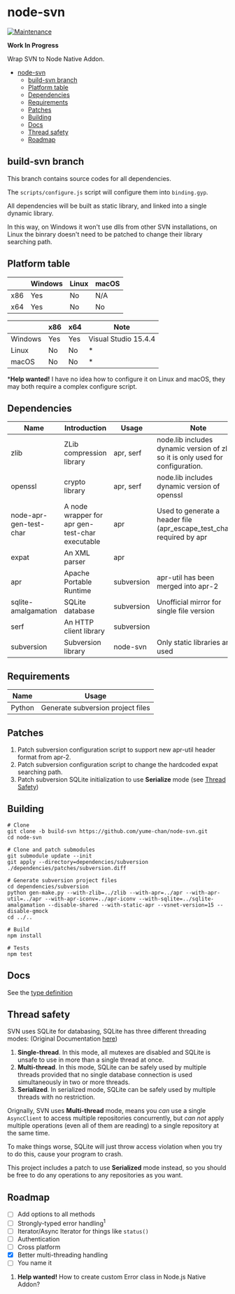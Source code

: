 # node-svn

[![Maintenance](https://img.shields.io/maintenance/yes/2017.svg)]()

**Work In Progress**

Wrap SVN to Node Native Addon.

- [node-svn](#node-svn)
    - [build-svn branch](#build-svn-branch)
    - [Platform table](#platform-table)
    - [Dependencies](#dependencies)
    - [Requirements](#requirements)
    - [Patches](#patches)
    - [Building](#building)
    - [Docs](#docs)
    - [Thread safety](#thread-safety)
    - [Roadmap](#roadmap)

## build-svn branch

This branch contains source codes for all dependencies.

The `scripts/configure.js` script will configure them into `binding.gyp`.

All dependencies will be built as static library, and linked into a single dynamic library.

In this way, on Windows it won't use dlls from other SVN installations, on Linux the binrary doesn't need to be patched to change their library searching path.

## Platform table

|     | Windows | Linux | macOS |
| --- | ------- | ----- | ----- |
| x86 | Yes     | No    | N/A   |
| x64 | Yes     | No    | No    |


|         | x86 | x64 | Note                 |
| ------- | --- | --- | -------------------- |
| Windows | Yes | Yes | Visual Studio 15.4.4 |
| Linux   | No  | No  | *                    |
| macOS   | No  | No  | *                    |

***Help wanted!** I have no idea how to configure it on Linux and macOS, they may both require a complex configure script.

## Dependencies

| Name                   | Introduction                                    | Usage      | Note                                                                             |
| ---------------------- | ----------------------------------------------- | ---------- | -------------------------------------------------------------------------------- |
| zlib                   | ZLib compression library                        | apr, serf  | node.lib includes dynamic version of zlib, so it is only used for configuration. |
| openssl                | crypto library                                  | apr, serf  | node.lib includes dynamic version of openssl                                     |
| node-apr-gen-test-char | A node wrapper for apr gen-test-char executable | apr        | Used to generate a header file (apr\_escape\_test_char.h) required by apr        |
| expat                  | An XML parser                                   | apr        |                                                                                  |
| apr                    | Apache Portable Runtime                         | subversion | apr-util has been merged into apr-2                                              |
| sqlite-amalgamation    | SQLite database                                 | subversion | Unofficial mirror for single file version                                        |
| serf                   | An HTTP client library                          | subversion |                                                                                  |
| subversion             | Subversion library                              | node-svn   | Only static libraries are used                                                   |

## Requirements

| Name   | Usage                             |
| ------ | --------------------------------- |
| Python | Generate subversion project files |

## Patches

1. Patch subversion configuration script to support new apr-util header format from apr-2.
1. Patch subversion configuration script to change the hardcoded expat searching path.
2. Patch subversion SQLite initialization to use **Serialize** mode (see [Thread Safety](#Thread-safey))

## Building

```` shell
# Clone
git clone -b build-svn https://github.com/yume-chan/node-svn.git
cd node-svn

# Clone and patch submodules
git submodule update --init
git apply --directory=dependencies/subversion ./dependencies/patches/subversion.diff

# Generate subversion project files
cd dependencies/subversion
python gen-make.py --with-zlib=../zlib --with-apr=../apr --with-apr-util=../apr --with-apr-iconv=../apr-iconv --with-sqlite=../sqlite-amalgamation --disable-shared --with-static-apr --vsnet-version=15 --disable-gmock
cd ../..

# Build
npm install

# Tests
npm test
````

## Docs

See the [type definition](scripts/index.d.ts)

## Thread safety

SVN uses SQLite for databasing, SQLite has three different threading modes: (Original Documentation [here](https://sqlite.org/threadsafe.html))

1. **Single-thread**. In this mode, all mutexes are disabled and SQLite is unsafe to use in more than a single thread at once.
1. **Multi-thread**. In this mode, SQLite can be safely used by multiple threads provided that no single database connection is used simultaneously in two or more threads.
1. **Serialized**. In serialized mode, SQLite can be safely used by multiple threads with no restriction.

Orignally, SVN uses **Multi-thread** mode, means you *can* use a single `AsyncClient` to access multiple repositories concurrently, but *can not* apply multiple operations (even all of them are reading) to a single repository at the same time.

To make things worse, SQLite will just throw access violation when you try to do this, cause your program to crash.

This project includes a patch to use **Serialized** mode instead, so you should be free to do any operations to any repositories as you want.

## Roadmap

- [ ] Add options to all methods
- [ ] Strongly-typed error handling<sup>1</sup>
- [ ] Iterator/Async Iterator for things like `status()`
- [ ] Authentication
- [ ] Cross platform
- [x] Better multi-threading handling
- [ ] You name it

1. **Help wanted!** How to create custom Error class in Node.js Native Addon?
